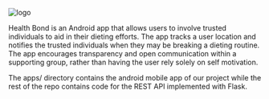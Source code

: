 ![logo](https://raw.githubusercontent.com/Yun-L/weightloss-app/master/logo.png)

Health Bond is an Android app that allows users to involve trusted individuals to aid in their dieting efforts. The app tracks a user location and notifies the trusted individuals when they may be breaking a dieting routine. The app encourages transparency and open communication within a supporting group, rather than having the user rely solely on self motivation.


The apps/ directory contains the android mobile app of our project while the rest of the repo contains code for the REST API implemented with Flask.